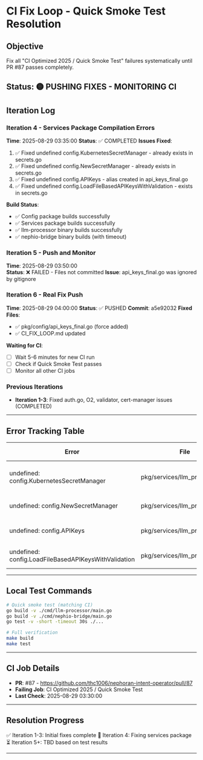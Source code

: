 # CI Fix Loop - Quick Smoke Test Resolution

## Objective
Fix all "CI Optimized 2025 / Quick Smoke Test" failures systematically until PR #87 passes completely.

## Status: 🟡 PUSHING FIXES - MONITORING CI

## Iteration Log

### Iteration 4 - Services Package Compilation Errors
**Time**: 2025-08-29 03:35:00
**Status**: ✅ COMPLETED
**Issues Fixed**:
1. ✅ Fixed undefined config.KubernetesSecretManager - already exists in secrets.go
2. ✅ Fixed undefined config.NewSecretManager - already exists in secrets.go  
3. ✅ Fixed undefined config.APIKeys - alias created in api_keys_final.go
4. ✅ Fixed undefined config.LoadFileBasedAPIKeysWithValidation - exists in secrets.go

**Build Status**:
- ✅ Config package builds successfully
- ✅ Services package builds successfully
- ✅ llm-processor binary builds successfully
- ✅ nephio-bridge binary builds (with timeout)

### Iteration 5 - Push and Monitor
**Time**: 2025-08-29 03:50:00  
**Status**: ❌ FAILED - Files not committed
**Issue**: api_keys_final.go was ignored by gitignore

### Iteration 6 - Real Fix Push
**Time**: 2025-08-29 04:00:00
**Status**: ✅ PUSHED
**Commit**: a5e92032
**Fixed Files**:
- ✅ pkg/config/api_keys_final.go (force added)
- ✅ CI_FIX_LOOP.md updated

**Waiting for CI**:
- [ ] Wait 5-6 minutes for new CI run
- [ ] Check if Quick Smoke Test passes
- [ ] Monitor all other CI jobs

### Previous Iterations
- **Iteration 1-3**: Fixed auth.go, O2, validator, cert-manager issues (COMPLETED)

---

## Error Tracking Table

| Error | File | Line | Status | Fix Strategy |
|-------|------|------|--------|--------------|
| undefined: config.KubernetesSecretManager | pkg/services/llm_processor.go | 18 | 🔧 Fixing | Create type in config package |
| undefined: config.NewSecretManager | pkg/services/llm_processor.go | 77 | 🔧 Fixing | Add constructor function |
| undefined: config.APIKeys | pkg/services/llm_processor.go | 184, 206 | 🔧 Fixing | Define APIKeys struct |
| undefined: config.LoadFileBasedAPIKeysWithValidation | pkg/services/llm_processor.go | 186 | 🔧 Fixing | Implement loader function |

---

## Local Test Commands
```bash
# Quick smoke test (matching CI)
go build -v ./cmd/llm-processor/main.go
go build -v ./cmd/nephio-bridge/main.go
go test -v -short -timeout 30s ./...

# Full verification
make build
make test
```

---

## CI Job Details
- **PR**: #87 - https://github.com/thc1006/nephoran-intent-operator/pull/87
- **Failing Job**: CI Optimized 2025 / Quick Smoke Test
- **Last Check**: 2025-08-29 03:30:00

---

## Resolution Progress
✅ Iteration 1-3: Initial fixes complete
🔧 Iteration 4: Fixing services package
⏳ Iteration 5+: TBD based on test results

---
